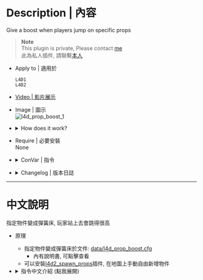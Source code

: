 # Description | 內容
Give a boost when players jump on specific props

> __Note__ <br/>
This plugin is private, Please contact [me](/#私人插件列表-private-plugins-list)<br/>
此為私人插件, 請聯繫[本人](/#私人插件列表-private-plugins-list)

* Apply to | 適用於
	```
	L4D1
	L4D2
	```

* [Video | 影片展示](https://youtu.be/zJjScFJN0W8)

* Image | 圖示
<br/>![l4d_prop_boost_1](image/l4d_prop_boost_1.gif)

* <details><summary>How does it work?</summary>

	* Give a boost when players jump on specific props, edit file: [data/l4d_prop_boost.cfg](data/l4d_prop_boost.cfg)
		* Manual in this file, click for more details...
	* You can install [l4d2_spawn_props](https://github.com/fbef0102/L4D1_2-Plugins/tree/master/l4d2_spawn_props): add objects on the map manually
</details>

* Require | 必要安裝
<br/>None

* <details><summary>ConVar | 指令</summary>

	* cfg/sourcemod/l4d_prop_boost.cfg
		```php
		// 0=Plugin off, 1=Plugin on.
		l4d_prop_boost_enable "1"
		```
</details>

* <details><summary>Changelog | 版本日誌</summary>

	* v1.0 (2025-9-29)
		* Initial Release
</details>

- - - -
# 中文說明
指定物件變成彈簧床, 玩家站上去會跳得很高

* 原理
	* 指定物件變成彈簧床於文件: [data/l4d_prop_boost.cfg](data/l4d_prop_boost.cfg)
		* 內有說明書, 可點擊查看
	* 可以安裝[l4d2_spawn_props](https://github.com/fbef0102/L4D1_2-Plugins/tree/master/l4d2_spawn_props)插件, 在地圖上手動自由新增物件

* <details><summary>指令中文介紹 (點我展開)</summary>

	* cfg/sourcemod/l4d_prop_boost.cfg
		```php
		// 0=關閉插件, 1=啟動插件
		l4d_prop_boost_enable "1"
		```
</details>